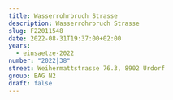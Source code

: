 ```yaml
---
title: Wasserrohrbruch Strasse
description: Wasserrohrbruch Strasse
slug: F22011548
date: 2022-08-31T19:37:00+02:00
years:
  - einsaetze-2022
number: "2022|38"
street: Weihermattstrasse 76.3, 8902 Urdorf
group: BAG N2
draft: false
---
```

